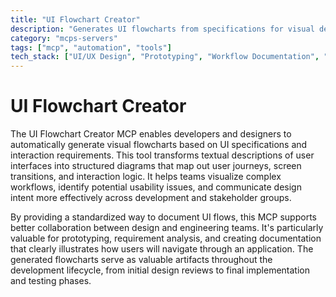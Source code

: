```yaml
---
title: "UI Flowchart Creator"
description: "Generates UI flowcharts from specifications for visual design communication and workflow analysis."
category: "mcps-servers"
tags: ["mcp", "automation", "tools"]
tech_stack: ["UI/UX Design", "Prototyping", "Workflow Documentation", "Visual Design Tools", "User Experience Analysis"]
---
```


# UI Flowchart Creator

The UI Flowchart Creator MCP enables developers and designers to automatically generate visual flowcharts based on UI specifications and interaction requirements. This tool transforms textual descriptions of user interfaces into structured diagrams that map out user journeys, screen transitions, and interaction logic. It helps teams visualize complex workflows, identify potential usability issues, and communicate design intent more effectively across development and stakeholder groups.

By providing a standardized way to document UI flows, this MCP supports better collaboration between design and engineering teams. It's particularly valuable for prototyping, requirement analysis, and creating documentation that clearly illustrates how users will navigate through an application. The generated flowcharts serve as valuable artifacts throughout the development lifecycle, from initial design reviews to final implementation and testing phases.
